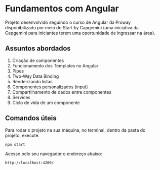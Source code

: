 # Fundamentos com Angular

Projeto desenvolvido seguindo o curso de Angular da Proway disponibilizado por meio do Start by Capgemini (uma iniciativa da Capgemini para iniciantes terem uma oportunidade de ingressar na área).

## Assuntos abordados

1. Criação de componentes
2. Funcionamento dos Templates no Angular
3. Pipes
4. Two-Way Data Binding
5. Renderizando listas
6. Componentes personalizados (input)
7. Compartilhamento de dados entre componentes
8. Services
9. Ciclo de vida de um componente

## Comandos úteis


Para rodar o projeto na sua máquina, no terminal, dentro da pasta do projeto, execute:

```
npm start
```
Acesse pelo seu navegador o endereço abaixo:

```
http://localhost:4200/
```



